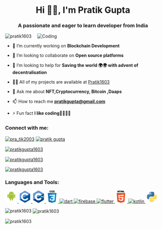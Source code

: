 <h1 align="center" font-size="40px">Hi 👋👋, I'm Pratik Gupta</h1>
<h3 align="center">A passionate and eager to learn developer from India</h3>

<img align="right" alt="Coding" width="400" src="https://www.bing.com/th/id/OGC.c0d1b11e54c2b07f7353dd160e8ba80d?pid=1.7&rurl=https%3a%2f%2fcdn.dribbble.com%2fusers%2f1059583%2fscreenshots%2f4171367%2fcoding-freak.gif&ehk=lm8USaegpIM08X3NbwFPQMr7SjSKU%2f%2faFj7rYY0odvA%3d"/>

<p align="left"> <img src="https://komarev.com/ghpvc/?username=pratik1603&label=Profile%20views&color=0e75b6&style=flat" alt="pratik1603" /> </p>

- 🔭 I’m currently working on **Blockchain Development**

- 👯 I’m looking to collaborate on **Open source platforms**

- 🤝 I’m looking to help for **Saving the world 🌍🌍 with advent of decentralisation**

- 👨‍💻 All of my projects are available at [Pratik1603](Pratik1603)

- 💬 Ask me about **NFT,Cryptocurrency, Bitcoin ,Daaps**

- 📫 How to reach me **pratikgupta@gmail.com**

- ⚡ Fun fact **I like coding👨‍💻👨‍💻**


<h3 align="left">Connect with me:</h3>
<p align="left">
<a href="https://instagram.com/pra_tik2003" target="blank"><img align="center" src="https://th.bing.com/th/id/R.5e04fd779e7607a47d0bad14976caa90?rik=NOYRBO47lz9w3w&pid=ImgRaw&r=0" alt="pra_tik2003" height="50" width="50" /></a>
 <a href="https://www.linkedin.com/in/pratik-gupta-8a34a2229/" target="blank"><img align="center" src="https://wordvice-wp-static.s3-ap-northeast-1.amazonaws.com/uploads/2019/01/LinkedIn_HP.jpg" alt="pratik gupta" height="50" width="50" /></a>
 
 <a href="https://www.hackerrank.com/pratikgupta1603" target="blank"><img align="center" src="https://th.bing.com/th/id/R.bfde88bb8b90700f97f29bddcd084673?rik=sKRRzBnamE5pvw&pid=ImgRaw&r=0" alt="pratikgupta1603" height="50" width="50" /></a>
 
 <a href="https://www.leetcode.com/pratikgupta1603" target="blank"><img align="center" src="https://th.bing.com/th/id/R.ca674b5186b28e2b0edae538ee5388d0?rik=pTPV%2fVCgvW%2bSlQ&pid=ImgRaw&r=0" alt="pratikgupta1603" height="50" width="50" /></a>
 
 <a href="https://auth.geeksforgeeks.org/user/pratikgupta1603" target="blank"><img align="center" src="https://th.bing.com/th/id/R.9989e0aca8d932737962f3009b47682d?rik=yFzFqwbn5UcRoA&pid=ImgRaw&r=0&sres=1&sresct=1" alt="pratikgupta1603" height="50" width="50" /></a>

</p>

<h3 align="left">Languages and Tools:</h3>
<p align="left"> <a href="https://developer.android.com" target="_blank" rel="noreferrer"> 
 <img src="https://raw.githubusercontent.com/devicons/devicon/master/icons/android/android-original-wordmark.svg" alt="android" width="40" height="40"/> </a> <a href="https://www.cprogramming.com/" target="_blank" rel="noreferrer"> <img src="https://raw.githubusercontent.com/devicons/devicon/master/icons/c/c-original.svg" alt="c" width="40" height="40"/> </a> <a href="https://www.w3schools.com/cpp/" target="_blank" rel="noreferrer"> <img src="https://raw.githubusercontent.com/devicons/devicon/master/icons/cplusplus/cplusplus-original.svg" alt="cplusplus" width="40" height="40"/> </a> <a href="https://www.w3schools.com/css/" target="_blank" rel="noreferrer"> <img src="https://raw.githubusercontent.com/devicons/devicon/master/icons/css3/css3-original-wordmark.svg" alt="css3" width="40" height="40"/> </a> <a href="https://dart.dev" target="_blank" rel="noreferrer"> <img src="https://www.vectorlogo.zone/logos/dartlang/dartlang-icon.svg" alt="dart" width="40" height="40"/> </a> <a href="https://firebase.google.com/" target="_blank" rel="noreferrer"> <img src="https://www.vectorlogo.zone/logos/firebase/firebase-icon.svg" alt="firebase" width="40" height="40"/> </a> <a href="https://flutter.dev" target="_blank" rel="noreferrer"> <img src="https://www.vectorlogo.zone/logos/flutterio/flutterio-icon.svg" alt="flutter" width="40" height="40"/> </a> <a href="https://www.w3.org/html/" target="_blank" rel="noreferrer"> <img src="https://raw.githubusercontent.com/devicons/devicon/master/icons/html5/html5-original-wordmark.svg" alt="html5" width="40" height="40"/> </a> <a href="https://kotlinlang.org" target="_blank" rel="noreferrer"> <img src="https://www.vectorlogo.zone/logos/kotlinlang/kotlinlang-icon.svg" alt="kotlin" width="40" height="40"/> </a> <a href="https://www.python.org" target="_blank" rel="noreferrer"> <img src="https://raw.githubusercontent.com/devicons/devicon/master/icons/python/python-original.svg" alt="python" width="40" height="40"/> </a> </p>

<p><img align="left" src="https://github-readme-stats.vercel.app/api/top-langs?username=pratik1603&show_icons=true&locale=en&layout=compact" alt="pratik1603" /></p>

<p>&nbsp;<img align="center" src="https://github-readme-stats.vercel.app/api?username=pratik1603&show_icons=true&locale=en" alt="pratik1603" /></p>

<p><img align="center" src="https://github-readme-streak-stats.herokuapp.com/?user=pratik1603&" alt="pratik1603" /></p>
